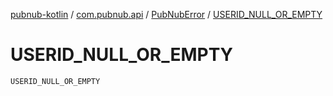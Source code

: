 [pubnub-kotlin](../../index.md) / [com.pubnub.api](../index.md) / [PubNubError](index.md) / [USERID_NULL_OR_EMPTY](./-u-s-e-r-i-d_-n-u-l-l_-o-r_-e-m-p-t-y.md)

# USERID_NULL_OR_EMPTY

`USERID_NULL_OR_EMPTY`